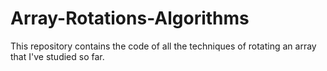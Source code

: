 # Array-Rotations-Algorithms
This repository contains the  code of all the techniques of rotating an array that I've studied so far.
